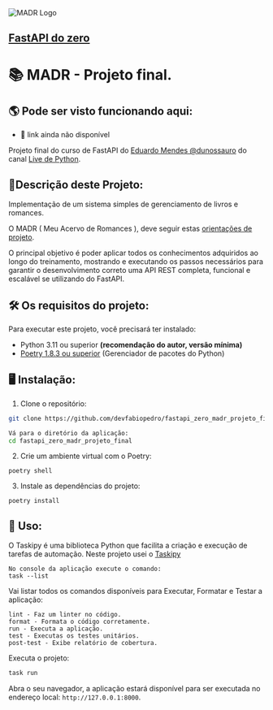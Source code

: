 <img src="https://i.imgur.com/3chUdCs.png" alt="MADR Logo">

## [FastAPI do zero](https://fastapidozero.dunossauro.com/)  
# 📚 MADR - Projeto final.

## 🌎 Pode ser visto funcionando aqui:  
- 🚧 link ainda não disponível  

Projeto final do curso de FastAPI do [Eduardo Mendes @dunossauro](https://github.com/dunossauro/fastapi-do-zero) do canal [Live de Python](https://www.youtube.com/@Dunossauro).

 
## 📙Descrição deste Projeto:

Implementação de um sistema simples de gerenciamento de livros e romances.  

O MADR ( Meu Acervo de Romances ), deve seguir estas [orientações de projeto](https://fastapidozero.dunossauro.com/14/).

O principal objetivo é poder aplicar todos os conhecimentos adquiridos ao longo do treinamento, mostrando e executando os passos necessários para garantir o desenvolvimento correto uma API REST completa, funcional e escalável se utilizando do FastAPI.

## 🛠️ Os requisitos do projeto:

Para executar este projeto, você precisará ter instalado:

- Python 3.11 ou superior **(recomendação do autor, versão mínima)**
- [Poetry 1.8.3 ou superior](https://python-poetry.org/) (Gerenciador de pacotes do Python)

## 🖥️ Instalação:

1. Clone o repositório:

```bash
git clone https://github.com/devfabiopedro/fastapi_zero_madr_projeto_final.git
```
```bash
Vá para o diretório da aplicação:
cd fastapi_zero_madr_projeto_final
```

2. Crie um ambiente virtual com o Poetry:

```
poetry shell
```

3. Instale as dependências do projeto:

```
poetry install
```

## 🚀 Uso:
O Taskipy é uma biblioteca Python que facilita a criação e execução de tarefas de automação.
Neste projeto usei o [Taskipy](https://pypi.org/project/taskipy/)

```
No console da aplicação execute o comando:
task --list
```
Vai listar todos os comandos disponíveis para Executar, Formatar e Testar a aplicação:
```
lint - Faz um linter no código.
format - Formata o código corretamente.
run - Executa a aplicação.
test - Executas os testes unitários.
post-test - Exibe relatório de cobertura.
```

Executa o projeto:
```bash
task run
```

Abra o seu navegador, a aplicação estará disponível para ser executada no endereço local: `http://127.0.0.1:8000`.